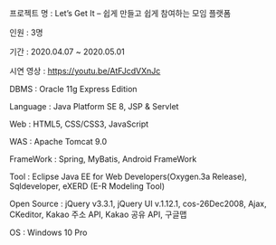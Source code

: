 프로젝트 명 : Let’s Get It – 쉽게 만들고 쉽게 참여하는 모임 플랫폼

인원 : 3명

기간 : 2020.04.07 ~ 2020.05.01

시연 영상 : https://youtu.be/AtFJcdVXnJc

DBMS : Oracle 11g Express Edition

Language : Java Platform SE 8, JSP & Servlet

Web : HTML5, CSS/CSS3, JavaScript

WAS : Apache Tomcat 9.0

FrameWork : Spring, MyBatis, Android FrameWork

Tool : Eclipse Java EE for Web Developers(Oxygen.3a Release), Sqldeveloper, eXERD (E-R Modeling Tool)

Open Source : jQuery v3.3.1, jQuery UI v.1.12.1, cos-26Dec2008, Ajax, CKeditor, Kakao 주소 API, Kakao 공유 API, 구글맵

OS : Windows 10 Pro
